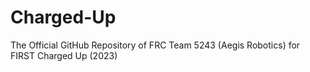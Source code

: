 # Charged-Up
The Official GitHub Repository of FRC Team 5243 (Aegis Robotics) for FIRST Charged Up (2023)
